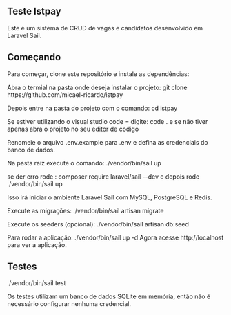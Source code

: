## Teste Istpay

Este é um sistema de CRUD de vagas e candidatos desenvolvido em Laravel Sail.

## Começando

Para começar, clone este repositório e instale as dependências:
<p>Abra o termial na pasta onde deseja instalar o projeto: git clone https://github.com/micael-ricardo/istpay
<p>Depois entre na pasta do projeto com o comando: cd istpay
<p>Se estiver utilizando o visual studio code = digite: code . e se não tiver apenas abra o projeto no seu editor de codigo
<p>Renomeie o arquivo .env.example para .env e defina as credenciais do banco de dados.
<p>Na pasta raiz execute o comando: ./vendor/bin/sail up
<p>se der erro rode :  composer require laravel/sail --dev e depois rode ./vendor/bin/sail up
<p> Isso irá iniciar o ambiente Laravel Sail com MySQL, PostgreSQL e Redis.
<p>Execute as migrações: ./vendor/bin/sail artisan migrate
<p> Execute os seeders (opcional): ./vendor/bin/sail artisan db:seed
<p>Para rodar a aplicação: ./vendor/bin/sail up -d
Agora acesse http://localhost para ver a aplicação.

## Testes

./vendor/bin/sail test

Os testes utilizam um banco de dados SQLite em memória, então não é necessário configurar nenhuma credencial.

